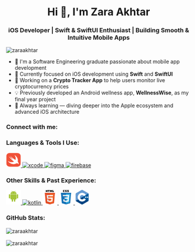<h1 align="center">Hi 👋, I'm Zara Akhtar</h1>
<h3 align="center">iOS Developer | Swift & SwiftUI Enthusiast | Building Smooth & Intuitive Mobile Apps</h3>

<p align="left"> <img src="https://komarev.com/ghpvc/?username=zaraakhtar&label=Profile%20views&color=0e75b6&style=flat" alt="zaraakhtar" /> </p>

- 🚀 I'm a Software Engineering graduate passionate about mobile app development  
- 🍎 Currently focused on iOS development using **Swift** and **SwiftUI**  
- 📱 Working on a **Crypto Tracker App** to help users monitor live cryptocurrency prices  
- 💡 Previously developed an Android wellness app, **WellnessWise**, as my final year project  
- 🌱 Always learning — diving deeper into the Apple ecosystem and advanced iOS architecture

<h3 align="left">Connect with me:</h3>
<p align="left">
<!-- Add your social links here if any -->
</p>

<h3 align="left">Languages & Tools I Use:</h3>
<p align="left"> 
  <a href="https://developer.apple.com/swift/" target="_blank" rel="noreferrer"> 
    <img src="https://raw.githubusercontent.com/devicons/devicon/master/icons/swift/swift-original.svg" alt="swift" width="40" height="40"/> 
  </a> 
  <a href="https://developer.apple.com/xcode/" target="_blank" rel="noreferrer"> 
    <img src="https://upload.wikimedia.org/wikipedia/commons/1/1e/Xcode_Icon.png" alt="xcode" width="40" height="40"/> 
  </a>
  <a href="https://www.figma.com/" target="_blank" rel="noreferrer"> 
    <img src="https://www.vectorlogo.zone/logos/figma/figma-icon.svg" alt="figma" width="40" height="40"/> 
  </a> 
  <a href="https://firebase.google.com/" target="_blank" rel="noreferrer"> 
    <img src="https://www.vectorlogo.zone/logos/firebase/firebase-icon.svg" alt="firebase" width="40" height="40"/> 
  </a> 
</p>

<h3 align="left">Other Skills & Past Experience:</h3>
<p align="left">
  <a href="https://developer.android.com" target="_blank" rel="noreferrer"> 
    <img src="https://raw.githubusercontent.com/devicons/devicon/master/icons/android/android-original-wordmark.svg" alt="android" width="40" height="40"/> 
  </a> 
  <a href="https://kotlinlang.org" target="_blank" rel="noreferrer"> 
    <img src="https://www.vectorlogo.zone/logos/kotlinlang/kotlinlang-icon.svg" alt="kotlin" width="40" height="40"/> 
  </a> 
  <a href="https://www.w3schools.com/html/" target="_blank" rel="noreferrer"> 
    <img src="https://raw.githubusercontent.com/devicons/devicon/master/icons/html5/html5-original-wordmark.svg" alt="html5" width="40" height="40"/> 
  </a> 
  <a href="https://www.w3schools.com/css/" target="_blank" rel="noreferrer"> 
    <img src="https://raw.githubusercontent.com/devicons/devicon/master/icons/css3/css3-original-wordmark.svg" alt="css3" width="40" height="40"/> 
  </a> 
  <a href="https://www.w3schools.com/cpp/" target="_blank" rel="noreferrer"> 
    <img src="https://raw.githubusercontent.com/devicons/devicon/master/icons/cplusplus/cplusplus-original.svg" alt="cplusplus" width="40" height="40"/> 
  </a> 
</p>

<h3 align="left">GitHub Stats:</h3>
<p><img align="center" src="https://github-readme-stats.vercel.app/api/top-langs?username=zaraakhtar&show_icons=true&locale=en&layout=compact" alt="zaraakhtar" /></p>

<p><img align="center" src="https://github-readme-streak-stats.herokuapp.com/?user=zaraakhtar&" alt="zaraakhtar" /></p>
